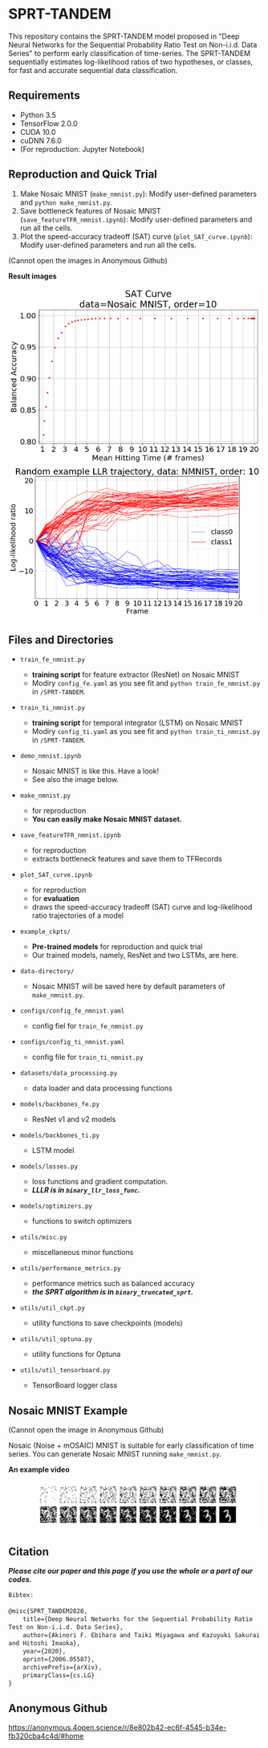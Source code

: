 # SPRT-TANDEM
This repository contains the SPRT-TANDEM model proposed in "Deep Neural Networks for the Sequential Probability Ratio Test on Non-i.i.d. Data Series" to perform early classification of time-series. The SPRT-TANDEM sequentially estimates log-likelihood ratios of two hypotheses, or classes, for fast and accurate sequential data classification.

## Requirements
- Python 3.5
- TensorFlow 2.0.0
- CUDA 10.0
- cuDNN 7.6.0
- (For reproduction: Jupyter Notebook)

## Reproduction and Quick Trial
1. Make Nosaic MNIST (`make_nmnist.py`): Modify user-defined parameters and `python make_nmnist.py`.
2. Save bottleneck features of Nosaic MNIST (`save_featureTFR_nmnist.ipynb`): Modify user-defined parameters and run all the cells.
3. Plot the speed-accuracy tradeoff (SAT) curve (`plot_SAT_curve.ipynb`): Modify user-defined parameters and run all the cells.

(Cannot open the images in Anonymous Github)

__Result images__

![](./SATC.png)
![](./LLR_trajectory_example.png)

## Files and Directories
- `train_fe_nmnist.py`
  - __training script__ for feature extractor (ResNet) on Nosaic MNIST
  - Modiry `config_fe.yaml` as you see fit and `python train_fe_nmnist.py` in `/SPRT-TANDEM`.
- `train_ti_nmnist.py`
  - __training script__ for temporal integrator (LSTM) on Nosaic MNIST
  - Modiry `config_ti.yaml` as you see fit and `python train_ti_nmnist.py` in `/SPRT-TANDEM`.

- `demo_nmnist.ipynb`
  - Nosaic MNIST is like this. Have a look!
  - See also the image below.

- `make_nmnist.py`
  - for reproduction
  - __You can easily make Nosaic MNIST dataset.__
- `save_featureTFR_nmnist.ipynb`
  - for reproduction
  - extracts bottleneck features and save them to TFRecords
- `plot_SAT_curve.ipynb`
  - for reproduction 
  - for __evaluation__
  - draws the speed-accuracy tradeoff (SAT) curve and log-likelihood ratio trajectories of a model
- `example_ckpts/`
  - __Pre-trained models__ for reproduction and quick trial
  - Our trained models, namely, ResNet and two LSTMs, are here.
- `data-directory/`
  - Nosaic MNIST will be saved here by default parameters of `make_nmnist.py`.

- `configs/config_fe_nmnist.yaml`
  - config fiel for `train_fe_nmnist.py`
- `configs/config_ti_nmnist.yaml`
  - config file for `train_ti_nmnist.py`

- `datasets/data_processing.py`
  - data loader and data processing functions

- `models/backbones_fe.py`
  - ResNet v1 and v2 models
- `models/backbones_ti.py`
  - LSTM model
- `models/losses.py`
  - loss functions and gradient computation. 
  - ___LLLR is in `binary_llr_loss_func`.___
- `models/optimizers.py`
  - functions to switch optimizers

- `utils/misc.py`
  - miscellaneous minor functions
- `utils/performance_metrics.py`
  - performance metrics such as balanced accuracy 
  - ___the SPRT algorithm is in `binary_truncated_sprt`.___
- `utils/util_ckpt.py`
  - utility functions to save checkpoints (models)
- `utils/util_optuna.py`
  - utility functions for Optuna
- `utils/util_tensorboard.py`
  - TensorBoard logger class

## Nosaic MNIST Example
(Cannot open the image in Anonymous Github) 

Nosaic (Noise + mOSAIC) MNIST is suitable for early classification of time series. You can generate Nosaic MNIST running `make_nmnist.py`.

__An example video__

![](./NMNIST.svg)

## Citation
___Please cite our paper and this page if you use the whole or a part of our codes.___
```
Bibtex:

@misc{SPRT_TANDEM2020,
    title={Deep Neural Networks for the Sequential Probability Ratio Test on Non-i.i.d. Data Series},
    author={Akinori F. Ebihara and Taiki Miyagawa and Kazuyuki Sakurai and Hitoshi Imaoka},
    year={2020},
    eprint={2006.05587},
    archivePrefix={arXiv},
    primaryClass={cs.LG}
}

```

## Anonymous Github
https://anonymous.4open.science/r/8e802b42-ec6f-4545-b34e-fb320cba4c4d/#home


